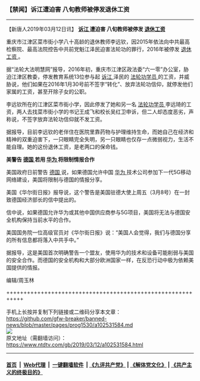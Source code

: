 ### 【禁闻】诉江遭迫害 八旬教师被停发退休工资
------------------------

<div class="post_content" itemprop="articleBody">
 <p>
  【新唐人2019年03月12日讯】
  <strong>
   <a href="https://www.ntdtv.com/gb/诉江.htm">
    诉江
   </a>
   遭迫害 八旬教师被停发
   <a href="https://www.ntdtv.com/gb/退休工资.htm">
    退休工资
   </a>
  </strong>
 </p>
 <p>
  重庆市江津区菜市街小学八十高龄的退休教师李远钦，因2015年依法向中共最高检察院、最高法院控告中共前党魁江泽民迫害法轮功的罪行，2016年被停发
  <a href="https://www.ntdtv.com/gb/退休工资.htm">
   退休工资
  </a>
  。
 </p>
 <p>
  据“法轮大法明慧网”报导，2016年初，重庆市江津区政法委“六一零”办公室，胁迫江津区教委，停发教育系统13位参与起
  <a href="https://www.ntdtv.com/gb/诉江.htm">
   诉江
  </a>
  泽民的
  <a href="https://www.ntdtv.com/gb/法轮功学员.htm">
   法轮功学员
  </a>
  的工资，并威胁说，他们如果在2016年1月30号前不签字“转化”、放弃法轮功信仰，就停发他们家属的工资，甚至开除子女的公职。
 </p>
 <p>
  李远钦所在的江津区菜市街小学，因此停发了她和另一名
  <a href="https://www.ntdtv.com/gb/法轮功学员.htm">
   法轮功学员
  </a>
  李远琦的工资，两人去找菜市街小学的书记王成飞和校长吴红卫申诉，但二人却态度恶劣，声称说，不签字放弃法轮功信仰就不发工资。
 </p>
 <p>
  据报导，目前李远钦的老伴住在医院里靠药物与护理维持生命，而她自己在经济和精神的双重迫害下，一只眼睛完全失明，另一只眼睛也仅存一点微弱视力，生活不能自理。她的这份退休工资，是老两口的保命钱。
 </p>
 <p>
  <strong>
   美警告
   <a href="https://www.ntdtv.com/gb/德国.htm">
    德国
   </a>
   若用
   <a href="https://www.ntdtv.com/gb/华为.htm">
    华为
   </a>
   将限制情报合作
  </strong>
 </p>
 <p>
  美国政府日前警告
  <a href="https://www.ntdtv.com/gb/德国.htm">
   德国
  </a>
  说，如果德国允许中国
  <a href="https://www.ntdtv.com/gb/华为.htm">
   华为
  </a>
  技术公司参加下一代5G移动网络建设，美国将限制与德国的情报分享。
 </p>
 <p>
  美国《华尔街日报》报导说，这个警告是美国驻德大使上周五（3月8号）在一封致德国经济部长的信中提出的。
 </p>
 <p>
  信中说，如果德国允许华为或其他中国供应商参与5G项目，美国将无法与德国安全机构保持当前水平的合作。
 </p>
 <p>
  美国国务院一位高级官员对《华尔街日报》说：“美国人会觉得，我们与德国分享的所有信息都将落入中共手中。”
 </p>
 <p>
  据报导，这是美国首次明确警告一个盟友，使用华为的技术和设备可能削弱与美国的安全合作。而德国的安全机构和大部分欧洲国家一样，在反恐行动中极为依赖美国提供的情报。
 </p>
 <p>
  编辑/周玉林
 </p>
 <p>
 </p>
 <div class="single_ad">
 </div>
</div>

+++++++++++++++++++++++++++++++++++++++++++++++++++++++++++<br/><br/>
手机上长按并复制下列链接或二维码分享本文章：<br/>
https://github.com/gfw-breaker/banned-news/blob/master/pages/prog1530/a102531584.md <br/>
<a href='https://github.com/gfw-breaker/banned-news/blob/master/pages/prog1530/a102531584.md'><img src='https://github.com/gfw-breaker/banned-news/blob/master/pages/prog1530/a102531584.md.png'/></a> <br/>
原文地址（需翻墙访问）：https://www.ntdtv.com/gb/2019/03/12/a102531584.html


------------------------
#### [首页](https://github.com/gfw-breaker/banned-news/blob/master/README.md) &nbsp;|&nbsp; [Web代理](https://github.com/labour-camp/helloworld) &nbsp;|&nbsp; [一键翻墙软件](https://github.com/gfw-breaker/nogfw/blob/master/README.md) &nbsp;| [《九评共产党》](https://github.com/gfw-breaker/9ping.md/blob/master/README.md#九评之一评共产党是什么) | [《解体党文化》](https://github.com/gfw-breaker/jtdwh.md/blob/master/README.md) | [《共产主义的终极目的》](https://github.com/gfw-breaker/gczydzjmd.md/blob/master/README.md)

